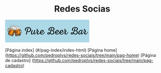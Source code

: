 <h1 align="center"> Redes Socias </h1>

![Projeto em grupo sobre redes sociais](images/Pure%20Beer%20Bar.png)


[Página index] (#/pag-index/index-html)
[Página home] (https://github.com/pedroplvs/redes-sociais/tree/main/pag-home)
[Página de cadastro] (https://github.com/pedroplvs/redes-sociais/tree/main/pag-cadastro)


